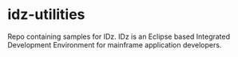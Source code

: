 # idz-utilities
Repo containing samples for IDz. IDz is an Eclipse based Integrated Development Environment for mainframe application developers. 
